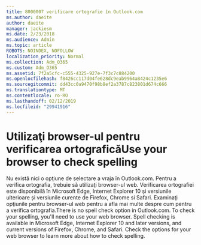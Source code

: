 ```yaml
---
title: 8000007 verificare ortografie în Outlook.com
ms.author: daeite
author: daeite
manager: jackiesm
ms.date: 2/23/2018
ms.audience: Admin
ms.topic: article
ROBOTS: NOINDEX, NOFOLLOW
localization_priority: Normal
ms.collection: Adm_O365
ms.custom: Adm_O365
ms.assetid: 7f2a5cfc-c555-4325-927e-7f3c7c884200
ms.openlocfilehash: f8426cc117d04fe628dc9eab9964a8424c1235e6
ms.sourcegitcommit: dd43cc0a9470f98b8ef2a3787c823801d674c666
ms.translationtype: MT
ms.contentlocale: ro-RO
ms.lasthandoff: 02/12/2019
ms.locfileid: "29941916"
---
```

# <a name="use-your-browser-to-check-spelling"></a><span data-ttu-id="c6457-102">Utilizaţi browser-ul pentru verificarea ortografică</span><span class="sxs-lookup"><span data-stu-id="c6457-102">Use your browser to check spelling</span></span>

<span data-ttu-id="c6457-p101">Nu există nici o opţiune de selectare a vraja în Outlook.com. Pentru a verifica ortografia, trebuie să utilizaţi browser-ul web. Verificarea ortografiei este disponibilă în Microsoft Edge, Internet Explorer 10 şi versiunile ulterioare și versiunile curente de Firefox, Chrome si Safari. Examinaţi opţiunile pentru browser-ul web pentru a afla mai multe despre cum pentru a verifica ortografia.</span><span class="sxs-lookup"><span data-stu-id="c6457-p101">There is no spell check option in Outlook.com. To check your spelling, you'll need to use your web browser. Spell checking is available in Microsoft Edge, Internet Explorer 10 and later versions, and current versions of Firefox, Chrome, and Safari. Check the options for your web browser to learn more about how to check spelling.</span></span>
  

